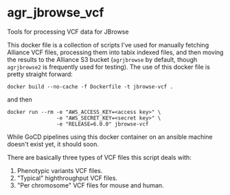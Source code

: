 # agr_jbrowse_vcf
Tools for processing VCF data for JBrowse

This docker file is a collection of scripts I've used for manually fetching
Alliance VCF files, processing them into tabix indexed files, and then
moving the results to the Alliance S3 bucket (`agrjbrowse` by default, though
`agrjbrowse2` is frequently used for testing). The use of this docker
file is pretty straight forward:

```
docker build --no-cache -f Dockerfile -t jbrowse-vcf .
```
and then
```
docker run --rm -e "AWS_ACCESS_KEY=<access key>" \
                -e "AWS_SECRET_KEY=<secret key>" \
                -e "RELEASE=6.0.0" jbrowse-vcf
```

While GoCD pipelines using this docker container on an ansible machine
doesn't exist yet, it should soon.

There are basically three types of VCF files this script deals with:

1. Phenotypic variants VCF files.
2. "Typical" highthroughput VCF files.
3. "Per chromosome" VCF files for mouse and human.
 

